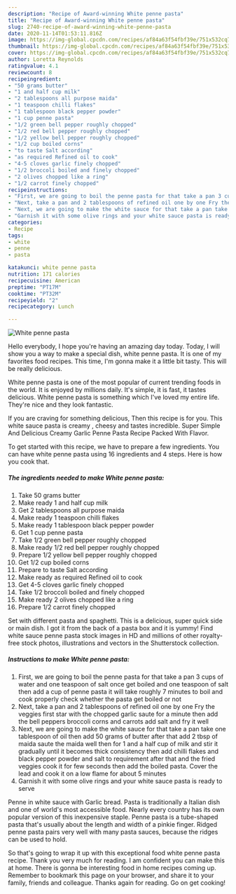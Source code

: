 ```yaml
---
description: "Recipe of Award-winning White penne pasta"
title: "Recipe of Award-winning White penne pasta"
slug: 2740-recipe-of-award-winning-white-penne-pasta
date: 2020-11-14T01:53:11.816Z
image: https://img-global.cpcdn.com/recipes/af84a63f54fbf39e/751x532cq70/white-penne-pasta-recipe-main-photo.jpg
thumbnail: https://img-global.cpcdn.com/recipes/af84a63f54fbf39e/751x532cq70/white-penne-pasta-recipe-main-photo.jpg
cover: https://img-global.cpcdn.com/recipes/af84a63f54fbf39e/751x532cq70/white-penne-pasta-recipe-main-photo.jpg
author: Loretta Reynolds
ratingvalue: 4.1
reviewcount: 8
recipeingredient:
- "50 grams butter"
- "1 and half cup milk"
- "2 tablespoons all purpose maida"
- "1 teaspoon chilli flakes"
- "1 tablespoon black pepper powder"
- "1 cup penne pasta"
- "1/2 green bell pepper roughly chopped"
- "1/2 red bell pepper roughly chopped"
- "1/2 yellow bell pepper roughly chopped"
- "1/2 cup boiled corns"
- "to taste Salt according"
- "as required Refined oil to cook"
- "4-5 cloves garlic finely chopped"
- "1/2 broccoli boiled and finely chopped"
- "2 olives chopped like a ring"
- "1/2 carrot finely chopped"
recipeinstructions:
- "First, we are going to boil the penne pasta for that take a pan 3 cups of water and one teaspoon of salt once get boiled and one teaspoon of salt then add a cup of penne pasta it will take roughly 7 minutes to boil and cook properly check whether the pasta get boiled or not"
- "Next, take a pan and 2 tablespoons of refined oil one by one Fry the veggies first star with the chopped garlic saute for a minute then add the bell peppers broccoli corns and carrots add salt and fry it well"
- "Next, we are going to make the white sauce for that take a pan take one tablespoon of oil then add 50 grams of butter after that add 2 tbsp of maida saute the maida well then for 1 and a half cup of milk and stir it gradually until it becomes thick consistency then add chilli flakes and black pepper powder and salt to requirement after that and the fried veggies cook it for few seconds then add the boiled pasta. Cover the lead and cook it on a low flame for about 5 minutes"
- "Garnish it with some olive rings and your white sauce pasta is ready to serve"
categories:
- Recipe
tags:
- white
- penne
- pasta

katakunci: white penne pasta 
nutrition: 171 calories
recipecuisine: American
preptime: "PT17M"
cooktime: "PT32M"
recipeyield: "2"
recipecategory: Lunch

---
```



![White penne pasta](https://img-global.cpcdn.com/recipes/af84a63f54fbf39e/751x532cq70/white-penne-pasta-recipe-main-photo.jpg)

Hello everybody, I hope you're having an amazing day today. Today, I will show you a way to make a special dish, white penne pasta. It is one of my favorites food recipes. This time, I'm gonna make it a little bit tasty. This will be really delicious.

White penne pasta is one of the most popular of current trending foods in the world. It is enjoyed by millions daily. It's simple, it is fast, it tastes delicious. White penne pasta is something which I've loved my entire life. They're nice and they look fantastic.

If you are craving for something delicious, Then this recipe is for you. This white sauce pasta is creamy , cheesy and tastes incredible. Super Simple And Delicious Creamy Garlic Penne Pasta Recipe Packed With Flavor.


To get started with this recipe, we have to prepare a few ingredients. You can have white penne pasta using 16 ingredients and 4 steps. Here is how you cook that.

<!--inarticleads1-->

##### The ingredients needed to make White penne pasta:

1. Take 50 grams butter
1. Make ready 1 and half cup milk
1. Get 2 tablespoons all purpose maida
1. Make ready 1 teaspoon chilli flakes
1. Make ready 1 tablespoon black pepper powder
1. Get 1 cup penne pasta
1. Take 1/2 green bell pepper roughly chopped
1. Make ready 1/2 red bell pepper roughly chopped
1. Prepare 1/2 yellow bell pepper roughly chopped
1. Get 1/2 cup boiled corns
1. Prepare to taste Salt according
1. Make ready as required Refined oil to cook
1. Get 4-5 cloves garlic finely chopped
1. Take 1/2 broccoli boiled and finely chopped
1. Make ready 2 olives chopped like a ring
1. Prepare 1/2 carrot finely chopped


Set with different pasta and spaghetti. This is a delicious, super quick side or main dish. I got it from the back of a pasta box and it is yummy! Find white sauce penne pasta stock images in HD and millions of other royalty-free stock photos, illustrations and vectors in the Shutterstock collection. 

<!--inarticleads2-->

##### Instructions to make White penne pasta:

1. First, we are going to boil the penne pasta for that take a pan 3 cups of water and one teaspoon of salt once get boiled and one teaspoon of salt then add a cup of penne pasta it will take roughly 7 minutes to boil and cook properly check whether the pasta get boiled or not
1. Next, take a pan and 2 tablespoons of refined oil one by one Fry the veggies first star with the chopped garlic saute for a minute then add the bell peppers broccoli corns and carrots add salt and fry it well
1. Next, we are going to make the white sauce for that take a pan take one tablespoon of oil then add 50 grams of butter after that add 2 tbsp of maida saute the maida well then for 1 and a half cup of milk and stir it gradually until it becomes thick consistency then add chilli flakes and black pepper powder and salt to requirement after that and the fried veggies cook it for few seconds then add the boiled pasta. Cover the lead and cook it on a low flame for about 5 minutes
1. Garnish it with some olive rings and your white sauce pasta is ready to serve


Penne in white sauce with Garlic bread. Pasta is traditionally a Italian dish and one of world&#39;s most accessible food. Nearly every country has its own popular version of this inexpensive staple. Penne pasta is a tube-shaped pasta that&#39;s usually about the length and width of a pinkie finger. Ridged penne pasta pairs very well with many pasta sauces, because the ridges can be used to hold. 

So that's going to wrap it up with this exceptional food white penne pasta recipe. Thank you very much for reading. I am confident you can make this at home. There is gonna be interesting food in home recipes coming up. Remember to bookmark this page on your browser, and share it to your family, friends and colleague. Thanks again for reading. Go on get cooking!
